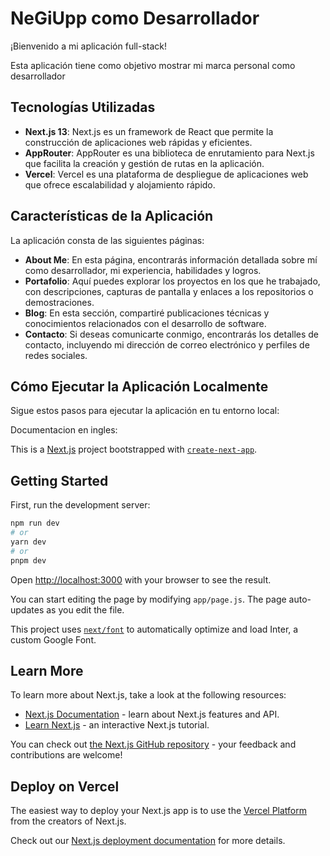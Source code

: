 
# NeGiUpp como Desarrollador

¡Bienvenido a mi aplicación full-stack!

Esta aplicación tiene como objetivo mostrar mi marca personal como desarrollador 

## Tecnologías Utilizadas

- **Next.js 13**: Next.js es un framework de React que permite la construcción de aplicaciones web rápidas y eficientes.
- **AppRouter**: AppRouter es una biblioteca de enrutamiento para Next.js que facilita la creación y gestión de rutas en la aplicación.
- **Vercel**: Vercel es una plataforma de despliegue de aplicaciones web que ofrece escalabilidad y alojamiento rápido.

## Características de la Aplicación

La aplicación consta de las siguientes páginas:

- **About Me**: En esta página, encontrarás información detallada sobre mí como desarrollador, mi experiencia, habilidades y logros.
- **Portafolio**: Aquí puedes explorar los proyectos en los que he trabajado, con descripciones, capturas de pantalla y enlaces a los repositorios o demostraciones.
- **Blog**: En esta sección, compartiré publicaciones técnicas y conocimientos relacionados con el desarrollo de software.
- **Contacto**: Si deseas comunicarte conmigo, encontrarás los detalles de contacto, incluyendo mi dirección de correo electrónico y perfiles de redes sociales.

## Cómo Ejecutar la Aplicación Localmente

Sigue estos pasos para ejecutar la aplicación en tu entorno local:

Documentacion en ingles:

This is a [Next.js](https://nextjs.org/) project bootstrapped with [`create-next-app`](https://github.com/vercel/next.js/tree/canary/packages/create-next-app).

## Getting Started

First, run the development server:

```bash
npm run dev
# or
yarn dev
# or
pnpm dev
```

Open [http://localhost:3000](http://localhost:3000) with your browser to see the result.

You can start editing the page by modifying `app/page.js`. The page auto-updates as you edit the file.

This project uses [`next/font`](https://nextjs.org/docs/basic-features/font-optimization) to automatically optimize and load Inter, a custom Google Font.

## Learn More

To learn more about Next.js, take a look at the following resources:

- [Next.js Documentation](https://nextjs.org/docs) - learn about Next.js features and API.
- [Learn Next.js](https://nextjs.org/learn) - an interactive Next.js tutorial.

You can check out [the Next.js GitHub repository](https://github.com/vercel/next.js/) - your feedback and contributions are welcome!

## Deploy on Vercel

The easiest way to deploy your Next.js app is to use the [Vercel Platform](https://vercel.com/new?utm_medium=default-template&filter=next.js&utm_source=create-next-app&utm_campaign=create-next-app-readme) from the creators of Next.js.

Check out our [Next.js deployment documentation](https://nextjs.org/docs/deployment) for more details.
